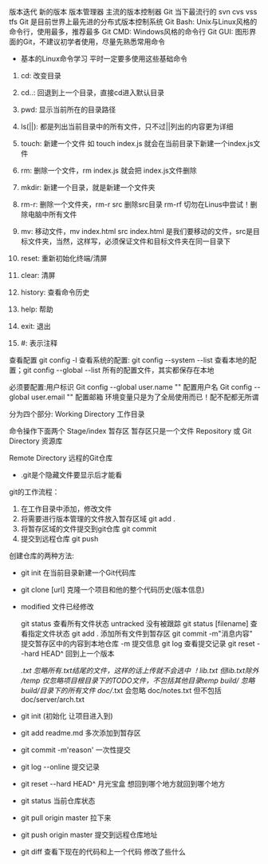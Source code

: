 版本迭代 新的版本  版本管理器
主流的版本控制器
Git 当下最流行的
svn
cvs
vss
tfs
Git 是目前世界上最先进的分布式版本控制系统
Git Bash: Unix与Linux风格的命令行，使用最多，推荐最多
Git CMD:  Windows风格的命令行
Git GUI: 图形界面的Git，不建议初学者使用，尽量先熟悉常用命令

- 基本的Linux命令学习
  平时一定要多使用这些基础命令
1. cd: 改变目录
2. cd..: 回退到上一个目录，直接cd进入默认目录
3. pwd: 显示当前所在的目录路径

4. ls(||): 都是列出当前目录中的所有文件，只不过||列出的内容更为详细
5. touch: 新建一个文件 如 touch index.js 就会在当前目录下新建一个index.js文件
6. rm: 删除一个文件，rm index.js 就会把 index.js文件删除

7. mkdir: 新建一个目录，就是新建一个文件夹
8. rm-r: 删除一个文件夹，rm-r src 删除src目录
      rm-rf 切勿在Linus中尝试！删除电脑中所有文件

9. mv: 移动文件，mv index.html src      index.html 是我们要移动的文件，src是目标文件夹，当然，这样写，必须保证文件和目标文件夹在同一目录下

10. reset: 重新初始化终端/清屏
11. clear: 清屏
12. history: 查看命令历史
13. help: 帮助
14. exit: 退出
15. #: 表示注释

查看配置 git config -l
查看系统的配置: git config --system --list
查看本地的配置；git config --global --list
所有的配置文件，其实都保存在本地

必须要配置:用户标识
Git config --global user.name ""   配置用户名
Git config --global user.email ""  配置邮箱
环境变量只是为了全局使用而已！配不配都无所谓

分为四个部分:
Working Directory  工作目录

命令操作下面两个
Stage/index  暂存区  暂存区只是一个文件
Repository 或 Git  Directory  资源库

Remote Directory 远程的Git仓库


- .git是个隐藏文件要显示后才能看

git的工作流程：
1. 在工作目录中添加，修改文件
2. 将需要进行版本管理的文件放入暂存区域   git add .
3. 将暂存区域的文件提交到git仓库  git commit
4. 提交到远程仓库  git push

创建仓库的两种方法:
- git init  在当前目录新建一个Git代码库
- git clone [url]  克隆一个项目和他的整个代码历史(版本信息)

- modified 文件已经修改
   
   git status 查看所有文件状态  untracked 没有被跟踪
   git status [filename] 查看指定文件状态
   git add .     添加所有文件到暂存区
   git commit -m"消息内容" 提交暂存区中的内容到本地仓库 -m 提交信息
   git log  查看提交记录
   git reset --hard HEAD^  回到上一个版本

   *.txt  忽略所有.txt结尾的文件，这样的话上传就不会选中
   ！lib.txt  但lib.txt除外
   /temp  仅忽略项目根目录下的TODO文件，不包括其他目录temp
   build/ 忽略build/目录下的所有文件
   doc/*.txt  会忽略 doc/notes.txt  但不包括 doc/server/arch.txt


- git init (初始化 让项目进入到)
- git add readme.md 多次添加到暂存区
- git commit -m'reason' 一次性提交
- git log --online  提交记录
- git reset --hard HEAD^  月光宝盒 想回到哪个地方就回到哪个地方
- git status  当前仓库状态
- git pull origin master  拉下来
- git push origin master  提交到远程仓库地址
- git diff  查看下现在的代码和上一个代码 修改了些什么